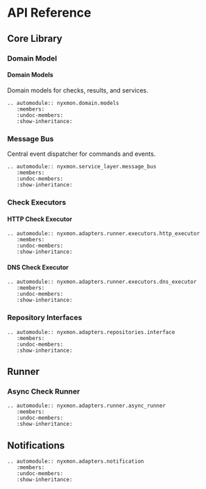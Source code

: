 # API Reference

## Core Library

### Domain Model

#### Domain Models

Domain models for checks, results, and services.

```{eval-rst}
.. automodule:: nyxmon.domain.models
   :members:
   :undoc-members:
   :show-inheritance:
```

### Message Bus

Central event dispatcher for commands and events.

```{eval-rst}
.. automodule:: nyxmon.service_layer.message_bus
   :members:
   :undoc-members:
   :show-inheritance:
```

### Check Executors

#### HTTP Check Executor

```{eval-rst}
.. automodule:: nyxmon.adapters.runner.executors.http_executor
   :members:
   :undoc-members:
   :show-inheritance:
```

#### DNS Check Executor

```{eval-rst}
.. automodule:: nyxmon.adapters.runner.executors.dns_executor
   :members:
   :undoc-members:
   :show-inheritance:
```

### Repository Interfaces

```{eval-rst}
.. automodule:: nyxmon.adapters.repositories.interface
   :members:
   :undoc-members:
   :show-inheritance:
```

## Runner

### Async Check Runner

```{eval-rst}
.. automodule:: nyxmon.adapters.runner.async_runner
   :members:
   :undoc-members:
   :show-inheritance:
```

## Notifications

```{eval-rst}
.. automodule:: nyxmon.adapters.notification
   :members:
   :undoc-members:
   :show-inheritance:
```
